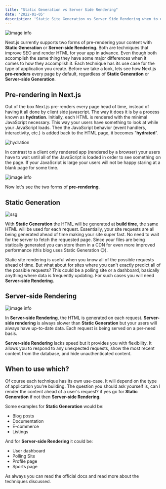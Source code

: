 ```yaml
---
title: "Static Generation vs Server Side Rendering"
date: '2022-01-05'
description: 'Static Site Generation vs Server Side Rendering when to use which?'
---
```


![image info](/images/ssg-vs-ssr.png)

Next.js currently supports two forms of pre-rendering your content with **Static Generation** or **Server-side Rendering**. Both are techniques that improve SEO and render HTML for your app in advance. Even though both accomplish the same thing they have some major differences when it comes to how they accomplish it. Each technique has its use case for the type of application you create. Before we take a look, lets see how Next.js **pre-renders** every page by default, regardless of **Static Generation** or **Server-side Generation**.

## Pre-rendering in Next.js

Out of the box Next.js pre-renders every page head of time, instead of having it all done by client side javascript. The way it does it is by a process known as **hydration**. Initially, each HTML is rendered with the minimal JavaScript necessary. This way your users have something to look at while your JavaScript loads. Then the JavaScript behavior (event handlers, interactivity, etc.) is added back to the HTML page, it becomes "**hydrated**".

![hydration](/images/hydration.png)

In contrast to a client only rendered app (rendered by a browser) your users have to wait until all of the JavaScript is loaded  in order to see something on the page. If your JavaScript is large your users will not be happy staring at a blank page for some time.

![image info](/images/spa.png)

Now let's see the two forms of **pre-rendering**.

## Static Generation

![ssg](/images/ssg.png)

With **Static Generation** the HTML will be generated at **build time**, the same HTML will be used for each request. Essentially, your site requests are all being generated ahead of time making your site super fast. No need to wait for the server to fetch the requested page. Since your files are being statically generated you can store them in a CDN for even more improved performance (this blog uses Static Generation 😉).

Static site rendering is useful when you know all of the possible requests ahead of time. But what about for sites where you can't exactly predict all of the possible requests? This could be a polling site or a dashboard, basically anything where data is frequently updating. For such cases you will need **Server-side Rendering**.

## Server-side Rendering

![image info](/images/ssr.png)

In **Server-side Rendering**, the HTML is generated on each request. **Server-side rendering** is always slower than **Static Generation** but your users will always have up-to-date data. Each request is being served on a per-need basis.

**Server-side Rendering** lacks speed but it provides you with flexibility. It allows you to respond to any unexpected requests, show the most recent content from the database, and hide unauthenticated content.

## When to use which?

Of course each technique has its own use-case. It will depend on the type of application you're building. The question you should ask yourself is, can I render the content ahead of a user's request? if yes go for **Static Generation** if not then **Server-side Rendering**.

Some examples for **Static Generation** would be:

- Blog posts
- Documentation
- E-commerce
- Listings
  
And for **Server-side Rendering** it could be:

- User dashboard
- Polling Site
- Profile page
- Sports page

As always you can read the official docs and read more about the techniques discussed.
